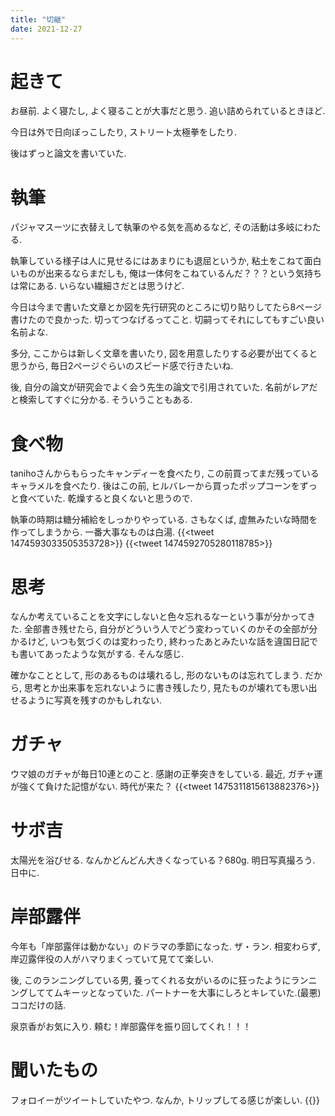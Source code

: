 ```yaml
---
title: "切継"
date: 2021-12-27
---
```


# 起きて
お昼前. よく寝たし, よく寝ることが大事だと思う. 追い詰められているときほど.

今日は外で日向ぼっこしたり, ストリート太極拳をしたり.

後はずっと論文を書いていた.
# 執筆
パジャマスーツに衣替えして執筆のやる気を高めるなど, その活動は多岐にわたる.

執筆している様子は人に見せるにはあまりにも退屈というか, 粘土をこねて面白いものが出来るならまだしも, 俺は一体何をこねているんだ？？？という気持ちは常にある. いらない繊細さだとは思うけど.

今日は今まで書いた文章とか図を先行研究のところに切り貼りしてたら8ページ書けたので良かった. 切ってつなげるってこと. 切嗣ってそれにしてもすごい良い名前よな.

多分, ここからは新しく文章を書いたり, 図を用意したりする必要が出てくると思うから, 毎日2ページぐらいのスピード感で行きたいね.

後, 自分の論文が研究会でよく会う先生の論文で引用されていた. 名前がレアだと検索してすぐに分かる. そういうこともある.

# 食べ物
tanihoさんからもらったキャンディーを食べたり, この前買ってまだ残っているキャラメルを食べたり. 後はこの前, ヒルバレーから買ったポップコーンをずっと食べていた. 乾燥すると良くないと思うので.

執筆の時期は糖分補給をしっかりやっている. さもなくば, 虚無みたいな時間を作ってしまうから. 一番大事なものは白湯.
{{<tweet 1474593033505353728>}}
{{<tweet 1474592705280118785>}}

# 思考
なんか考えていることを文字にしないと色々忘れるなーという事が分かってきた. 全部書き残せたら, 自分がどういう人でどう変わっていくのかその全部が分かるけど, いつも気づくのは変わったり, 終わったあとみたいな話を違国日記でも書いてあったような気がする. そんな感じ.

確かなこととして, 形のあるものは壊れるし, 形のないものは忘れてしまう. だから, 思考とか出来事を忘れないように書き残したり, 見たものが壊れても思い出せるように写真を残すのかもしれない.

# ガチャ
ウマ娘のガチャが毎日10連とのこと. 感謝の正拳突きをしている. 最近, ガチャ運が強くて負けた記憶がない. 時代が来た？
{{<tweet 1475311815613882376>}}
# サボ吉
太陽光を浴びせる. なんかどんどん大きくなっている？680g. 明日写真撮ろう. 日中に.

# 岸部露伴
今年も「岸部露伴は動かない」のドラマの季節になった. ザ・ラン. 相変わらず, 岸辺露伴役の人がハマりまくっていて見てて楽しい.

後, このランニングしている男, 養ってくれる女がいるのに狂ったようにランニングしててムキーッとなっていた. パートナーを大事にしろとキレていた.(最悪) ココだけの話.

泉京香がお気に入り. 頼む！岸部露伴を振り回してくれ！！！
# 聞いたもの
フォロイーがツイートしていたやつ. なんか, トリップしてる感じが楽しい.
{{<youtube D1sZ_vwqwcE>}}